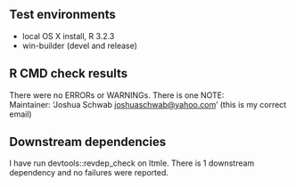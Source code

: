 ## Test environments
* local OS X install, R 3.2.3
* win-builder (devel and release)

## R CMD check results
There were no ERRORs or WARNINGs. There is one NOTE:  
  Maintainer: ‘Joshua Schwab <joshuaschwab@yahoo.com>’
  (this is my correct email)

## Downstream dependencies
I have run devtools::revdep_check on ltmle. There is 1 downstream dependency and no failures were reported.

